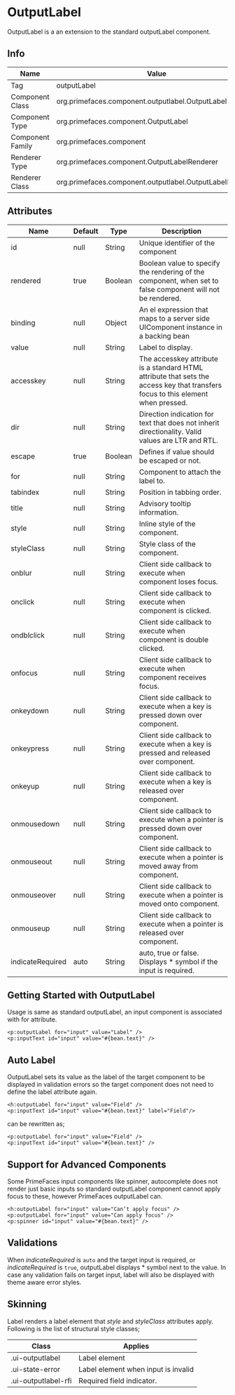 # OutputLabel

OutputLabel is a an extension to the standard outputLabel component.

## Info

| Name | Value |
| --- | --- |
| Tag | outputLabel
| Component Class | org.primefaces.component.outputlabel.OutputLabel
| Component Type | org.primefaces.component.OutputLabel
| Component Family | org.primefaces.component |
| Renderer Type | org.primefaces.component.OutputLabelRenderer
| Renderer Class | org.primefaces.component.outputlabel.OutputLabelRenderer

## Attributes

| Name | Default | Type | Description | 
| --- | --- | --- | --- |
id | null | String | Unique identifier of the component
rendered | true | Boolean | Boolean value to specify the rendering of the component, when set to false component will not be rendered.
binding | null | Object | An el expression that maps to a server side UIComponent instance in a backing bean
value | null | String | Label to display.
accesskey | null | String | The accesskey attribute is a standard HTML attribute that sets the access key that transfers focus to this element when pressed.
dir | null | String | Direction indication for text that does not inherit directionality. Valid values are LTR and RTL.
escape | true | Boolean | Defines if value should be escaped or not.
for | null | String | Component to attach the label to.
tabindex | null | String | Position in tabbing order.
title | null | String | Advisory tooltip information.
style | null | String | Inline style of the component.
styleClass | null | String | Style class of the component.
onblur | null | String | Client side callback to execute when component loses focus.
onclick | null | String | Client side callback to execute when component is clicked.
ondblclick | null | String | Client side callback to execute when component is double clicked.
onfocus | null | String | Client side callback to execute when component receives focus.
onkeydown | null | String | Client side callback to execute when a key is pressed down over component.
onkeypress | null | String | Client side callback to execute when a key is pressed and released over component.
onkeyup | null | String | Client side callback to execute when a key is released over component.
onmousedown | null | String | Client side callback to execute when a pointer is pressed down over component.
onmouseout | null | String | Client side callback to execute when a pointer is moved away from component.
onmouseover | null | String | Client side callback to execute when a pointer is moved onto component.
onmouseup | null | String | Client side callback to execute when a pointer is released over component.
indicateRequired | auto | String | auto, true or false. Displays * symbol if the input is required.

## Getting Started with OutputLabel
Usage is same as standard outputLabel, an input component is associated with for attribute.

```xhtml
<p:outputLabel for="input" value="Label" />
<p:inputText id="input" value="#{bean.text}" />
```

## Auto Label
OutputLabel sets its value as the label of the target component to be displayed in validation errors
so the target component does not need to define the label attribute again.

```xhtml
<h:outputLabel for="input" value="Field" />
<p:inputText id="input" value="#{bean.text}" label="Field"/>
```
can be rewritten as;

```xhtml
<p:outputLabel for="input" value="Field" />
<p:inputText id="input" value="#{bean.text}" />
```

## Support for Advanced Components
Some PrimeFaces input components like spinner, autocomplete does not render just basic inputs so
standard outputLabel component cannot apply focus to these, however PrimeFaces outputLabel can.

```xhtml
<h:outputLabel for="input" value="Can’t apply focus" />
<p:outputLabel for="input" value="Can apply focus" />
<p:spinner id="input" value="#{bean.text}" />
```

## Validations
When _indicateRequired_ is `auto` and the target input is required, or _indicateRequired_ is `true`, outputLabel displays * symbol next to the value. In case any
validation fails on target input, label will also be displayed with theme aware error styles.

## Skinning
Label renders a label element that _style_ and _styleClass_ attributes apply. Following is the list of
structural style classes;

| Class | Applies | 
| --- | --- | 
.ui-outputlabel | Label element
.ui-state-error | Label element when input is invalid
.ui-outputlabel-rfi | Required field indicator.
